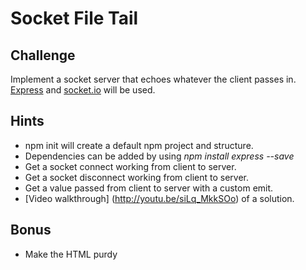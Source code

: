 Socket File Tail
================

Challenge
---------

Implement a socket server that echoes whatever the client passes in. [Express](http://expressjs.com) and [socket.io](http://socket.io) will be used.

Hints
-----

- npm init will create a default npm project and structure.
- Dependencies can be added by using *npm install express --save*
- Get a socket connect working from client to server.
- Get a socket disconnect working from client to server.
- Get a value passed from client to server with a custom emit.
- [Video walkthrough] (http://youtu.be/siLq_MkkSOo) of a solution.

Bonus
-----

- Make the HTML purdy